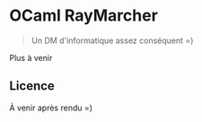 # OCaml RayMarcher
> Un DM d'informatique assez conséquent =)

Plus à venir

## Licence

À venir après rendu =)